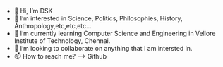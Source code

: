 - 👋 Hi, I’m DSK
- 👀 I’m interested in Science, Politics, Philosophies, History, Anthropology,etc,etc,etc...
- 🌱 I’m currently learning Computer Science and Engineering in Vellore Institute of Technology, Chennai.
- 💞️ I’m looking to collaborate on anything that I am intersted in.
- 📫 How to reach me? --> Github

